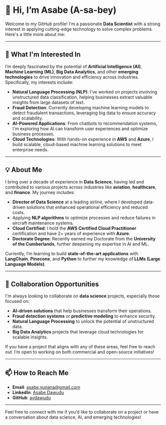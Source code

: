# 👋 Hi, I’m Asabe (A-sa-bey)

Welcome to my GitHub profile! I'm a passionate **Data Scientist** with a strong interest in applying cutting-edge technology to solve complex problems. Here's a little more about me:

---

## 👀 What I'm Interested In

I’m deeply fascinated by the potential of **Artificial Intelligence (AI)**, **Machine Learning (ML)**, **Big Data Analytics**, and other **emerging technologies** to drive innovation and efficiency across industries. Specifically, my interests include:

- **Natural Language Processing (NLP)**: I've worked on projects involving unstructured data classification, helping businesses extract valuable insights from large datasets of text.
- **Fraud Detection**: Currently developing machine learning models to detect fraudulent transactions, leveraging big data to ensure accuracy and scalability.
- **AI-Powered Applications**: From chatbots to recommendation systems, I'm exploring how AI can transform user experiences and optimize business processes.
- **Cloud Technologies**: With hands-on experience in **AWS** and **Azure**, I build scalable, cloud-based machine learning solutions to meet enterprise needs.

---

## 💡 About Me

I bring over a decade of experience in **Data Science**, having led and contributed to various projects across industries like **aviation**, **healthcare**, and **finance**. My journey includes:

- **Director of Data Science** at a leading airline, where I developed data-driven solutions that enhanced operational efficiency and reduced costs.
- Applying **NLP algorithms** to optimize processes and reduce failures in aircraft maintenance systems.
- **Cloud Certified**: I hold the **AWS Certified Cloud Practitioner** certification and have 2+ years of experience with **Azure**.
- **Doctorate Degree**: Recently earned my Doctorate from the **University of the Cumberlands**, further deepening my expertise in AI and ML.

Currently, I’m learning to build **state-of-the-art applications** with **LangChain**, **Pinecone**, and **Python** to further my knowledge of **LLMs (Large Language Models)**.

---

## 💞️ Collaboration Opportunities

I'm always looking to collaborate on **data science** projects, especially those focused on:

- **AI-driven solutions** that help businesses transform their operations.
- **Fraud detection systems** or **predictive modeling** to enhance security.
- **Natural Language Processing** to unlock the potential of unstructured data.
- **Big Data Analytics** projects that leverage cloud technologies for scalable insights.

If you have a project that aligns with any of these areas, feel free to reach out. I’m open to working on both commercial and open-source initiatives!

---

## 📫 How to Reach Me

- **Email**: [asabe.yunana@gmail.com](mailto:asabe.yunana@gmail.com)
- **LinkedIn**: [Asabe Dawudu](https://www.linkedin.com/in/asabedawudu/)
- **GitHub**: [aydawudu](https://github.com/aydawudu)

---

Feel free to connect with me if you’d like to collaborate on a project or have a conversation about data science, AI, and emerging technologies!
